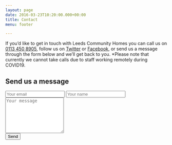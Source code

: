 ```yaml
---
layout: page
date: 2016-03-23T10:20:00.000+00:00
title: Contact
menu: footer

---
```

If you’d like to get in touch with Leeds Community Homes you can call us on <a href="tel:0113 450 8905">0113 450 8905</a>, follow us on [Twitter](https://twitter.com/leedscommhomes) or [Facebook](https://www.facebook.com/LeedsCommunityHomes/), or send us a message through the form below and we’ll get back to you. *Please note that currently we cannot take calls due to staff working remotely during COVID19.

<script src="https://www.google.com/recaptcha/api.js" async defer></script>
<form method="POST" action="https://form.letsdance.agency/57nQPDw4" class="contact-form">
<h2 class="form-title">Send us a message</h2>
<input type="text" name="_honey" value="" style="display: none;">
<input type="hidden" name="_subject" value="Message from leedscommunityhomes.org.uk" >
<input type="email" name="_replyto" placeholder="Your email" required="">
<input type="text" name="name" placeholder="Your name" required="">
<textarea rows="7" name="message" placeholder="Your message" required=""></textarea>
<div class="g-recaptcha" data-sitekey="6LdNn1AUAAAAAA-VLy7CCzufqQi7EhPyoWQwcHIM"></div>
<input type="submit" value="Send">
</form>

<script>
if (document.forms\[0\] && window.FormData) {

    var message = new Object();
    message.loading = 'Loading...';
    message.success = 'Thank you. Message received!';
    message.failure = 'Whoops! There was a problem sending your message.';
    
    var form = document.forms[0];
    var formAction = form.getAttribute("action");
    var statusMessage = document.createElement('div');
    statusMessage.className = 'status';
    
    // Set up the AJAX request
    var request = new XMLHttpRequest();
    request.open('POST', formAction, true);
    request.setRequestHeader('accept', 'application/json');
    
    // Listen for the form being submitted
    form.addEventListener('submit', function(evt) {
    
        evt.preventDefault();
      form.insertAdjacentElement('beforeend', statusMessage);
    
        // Create a new FormData object passing in the form's key value pairs (that was easy!)
        var formData = new FormData(form);
    
        // Send the formData
        request.send(formData);
    
        // Watch for changes to request.readyState and update the statusMessage accordingly
        request.onreadystatechange = function () {
    
        // <4 =  waiting on response from server
        if (request.readyState < 4)
            statusMessage.innerHTML = message.loading;
    
        // 4 = Response from server has been completely loaded.
        else if (request.readyState === 4) {
    
            // 200 - 299 = successful
            if (request.status == 200 && request.status < 300)
                statusMessage.innerHTML = message.success;
            else
              statusMessage.innerHTML = message.failure;
        }
        }
    });

}
</script>